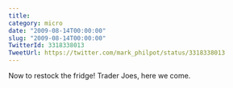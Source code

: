 ```yaml
---
title: 
category: micro
date: "2009-08-14T00:00:00"
slug: "2009-08-14T00:00:00"
TwitterId: 3318338013
TweetUrl: https://twitter.com/mark_philpot/status/3318338013
---
```


Now to restock the fridge! Trader Joes, here we come.
